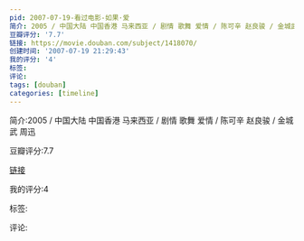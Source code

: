 ```yaml
---
pid: 2007-07-19-看过电影-如果·爱
简介: 2005 / 中国大陆 中国香港 马来西亚 / 剧情 歌舞 爱情 / 陈可辛 赵良骏 / 金城武 周迅
豆瓣评分: '7.7'
链接: https://movie.douban.com/subject/1418070/
创建时间: '2007-07-19 21:29:43'
我的评分: '4'
标签:
评论:
tags: [douban]
categories: [timeline]
---
```

简介:2005 / 中国大陆 中国香港 马来西亚 / 剧情 歌舞 爱情 / 陈可辛 赵良骏 / 金城武 周迅

豆瓣评分:7.7

[链接](https://movie.douban.com/subject/1418070/)

我的评分:4

标签:

评论:

